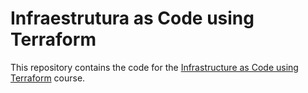 # Infraestrutura as Code using Terraform
This repository contains the code for the [Infrastructure as Code using Terraform](https://www.udemy.com/course/infraestrutura-como-codigo-utilizando-terraform/) course.
